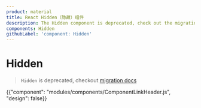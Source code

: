 ```yaml
---
product: material
title: React Hidden（隐藏）组件
description: The Hidden component is deprecated, check out the migration guide for more details.
components: Hidden
githubLabel: 'component: Hidden'
---
```


# Hidden

> `Hidden` is deprecated, checkout [migration docs](/guides/migration-v4/#hidden)

<p class="description"></p>

{{"component": "modules/components/ComponentLinkHeader.js", "design": false}}

